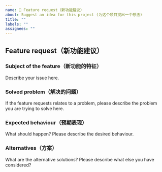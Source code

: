 ```yaml
---
name: 🚀 Feature request（新功能建议）
about: Suggest an idea for this project (为这个项目提出一个想法)
title: ""
labels: ""
assignees: ""
---
```


<!--
    注意：欢迎您参与对该项目的新功能建议！
    请尽可能填写以下模板。

    Note: You are welcome to suggest new features for the project!
    Please fill in as much of the template below as you’re able.

-->

## Feature request（新功能建议）

### Subject of the feature（新功能的特征）

Describe your issue here.

### Solved problem（解决的问题）

If the feature requests relates to a problem, please describe the problem you are trying to solve here.

### Expected behaviour（预期表现）

What should happen? Please describe the desired behaviour.

### Alternatives（方案）

What are the alternative solutions? Please describe what else you have considered?
